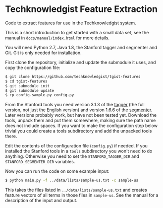 # Techknowledgist Feature Extraction

Code to extract features for use in the Techknowledgist system.

This is a short introduction to get started with a small data set, see the manual in `docs/manual/index.html` for more details.

You will need Python 2.7, Java 1.8, the Stanford tagger and segmenter and Git. Git is only needed for installation.

First clone the repository, initialize and update the submodule it uses, and copy the configuration file:

```sh
$ git clone https://github.com/techknowledgist/tgist-features
$ cd tgist-features
$ git submodule init
$ git submodule update
$ cp config-sample.py config.py
```

From the Stanford tools you need version 3.1.3 of the [tagger](http://nlp.stanford.edu/software/tagger.shtml) (the full version, not just the English version) and version 1.6.6 of the [segmenter](http://nlp.stanford.edu/software/segmenter.shtml). Later versions probably work, but have not been tested yet. Download the tools, unpack them and put them somewhere, making sure the path name does not include spaces. If you want to make the configuration step below trivial you could create a tools subdirectory and add the unpacked tools there.

Edit the contents of the configuration file (`config.py`) if needed. If you installed the Stanford tools in a `tools` subdirectory you won't need to do anything. Otherwise you need to set the `STANFORD_TAGGER_DIR` and `STANFORD_SEGMENTER_DIR` variables.

Now you can run the code on some example input:

```sh
$ python main.py -f ../data/lists/sample-us.txt -c sample-us
```

This takes the files listed in `../data/lists/sample-us.txt` and creates feature vectors of all terms in those files in `sample-us`. See the manual for a description of the input and output.

